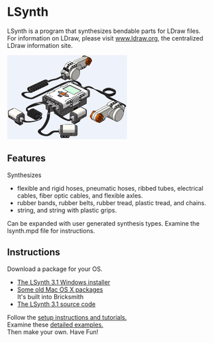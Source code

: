 # LSynth
LSynth is a program that synthesizes bendable parts for LDraw files.  
For information on LDraw, please visit www.ldraw.org, the centralized LDraw information site.

![lsynth example](doc/LSynthExample.png?raw=true)

## Features

Synthesizes  
  * flexible and rigid hoses, pneumatic hoses, ribbed tubes, electrical cables, fiber optic cables, and flexible axles.  
  * rubber bands, rubber belts, rubber tread, plastic tread, and chains.  
  * string, and string with plastic grips.  
  
Can be expanded with user generated synthesis types. Examine the lsynth.mpd file for instructions.  

## Instructions

Download a package for your OS.  
  * [The LSynth 3.1 Windows installer](http://sourceforge.net/projects/lsynth/files/lsynth/LSynth_3_1_setup.exe/download)  
  * [Some old Mac OS X packages](http://anoved.net/2009/11/lsynth-3-1-for-mac-os-x/)  
      It's built into Bricksmith  
  * [The LSynth 3.1 source code](https://github.com/deeice/lsynth/tree/master/lsynth)

Follow the [setup instructions and tutorials.](http://www.holly-wood.it/lsynth/tutorial-en.html)  
Examine these [detailed examples.](http://www.holly-wood.it/lsynth/examples-en.html)  
Then make your own. Have Fun!  

